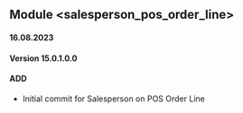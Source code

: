 ## Module <salesperson_pos_order_line>

#### 16.08.2023
#### Version 15.0.1.0.0
#### ADD
- Initial commit for Salesperson on POS Order Line
